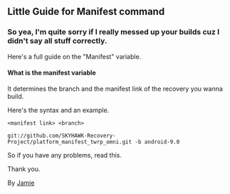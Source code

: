 ## Little Guide for Manifest command ##

### So yea, I'm quite sorry if I really messed up your builds cuz I didn't say all stuff correctly. ###

Here's a full guide on the "Manifest" variable.

#### What is the manifest variable ####

It determines the branch and the manifest link of the recovery you wanna build.

Here's the syntax and an example. 

``` 
<manifest link> <branch>
```

```
git://github.com/SKYHAWK-Recovery-Project/platform_manifest_twrp_omni.git -b android-9.0
```

So if you have any problems, read this.


Thank you. 

By [Jamie](t.me/henloboi)
